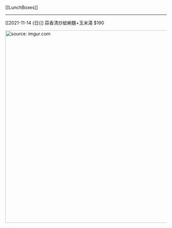[[LunchBoxes]]

---

[[2021-11-14 (日)]] 蒜香清炒蛤蜊麵+玉米湯 $190

<a href="https://imgur.com/UcwbgHW"><img src="https://i.imgur.com/UcwbgHW.jpg" title="source: imgur.com" width="600px" /></a>

